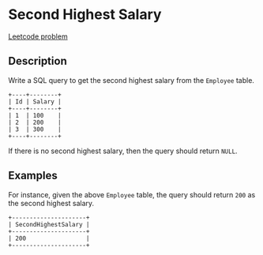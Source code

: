 # Second Highest Salary

[Leetcode problem](https://leetcode.com/problems/second-highest-salary/)

## Description

Write a SQL query to get the second highest salary from the `Employee` table.

```
+----+--------+
| Id | Salary |
+----+--------+
| 1  | 100    |
| 2  | 200    |
| 3  | 300    |
+----+--------+
```

If there is no second highest salary, then the query should return `NULL`.

## Examples

For instance, given the above `Employee` table, the query should return `200` as
the second highest salary.

```
+---------------------+
| SecondHighestSalary |
+---------------------+
| 200                 |
+---------------------+
```
